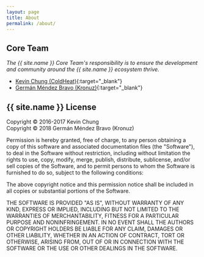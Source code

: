 ```yaml
---
layout: page
title: About
permalink: /about/
---
```


## Core Team

*The {{ site.name }} Core Team's responsibility is to ensure the development and
community around the {{ site.name }} ecosystem thrive.*

* [Kevin Chung (ColdHeat)](https://github.com/ColdHeat){:target="_blank"}
* [Germán Méndez Bravo (Kronuz)](https://kronuz.io){:target="_blank"}


## {{ site.name }} License

Copyright &copy; 2016-2017 Kevin Chung<br>
Copyright &copy; 2018 Germán Méndez Bravo (Kronuz)

Permission is hereby granted, free of charge, to any person obtaining a copy
of this software and associated documentation files (the "Software"), to
deal in the Software without restriction, including without limitation the
rights to use, copy, modify, merge, publish, distribute, sublicense, and/or
sell copies of the Software, and to permit persons to whom the Software is
furnished to do so, subject to the following conditions:

The above copyright notice and this permission notice shall be included in
all copies or substantial portions of the Software.

THE SOFTWARE IS PROVIDED "AS IS", WITHOUT WARRANTY OF ANY KIND, EXPRESS OR
IMPLIED, INCLUDING BUT NOT LIMITED TO THE WARRANTIES OF MERCHANTABILITY,
FITNESS FOR A PARTICULAR PURPOSE AND NONINFRINGEMENT. IN NO EVENT SHALL THE
AUTHORS OR COPYRIGHT HOLDERS BE LIABLE FOR ANY CLAIM, DAMAGES OR OTHER
LIABILITY, WHETHER IN AN ACTION OF CONTRACT, TORT OR OTHERWISE, ARISING
FROM, OUT OF OR IN CONNECTION WITH THE SOFTWARE OR THE USE OR OTHER DEALINGS
IN THE SOFTWARE.
